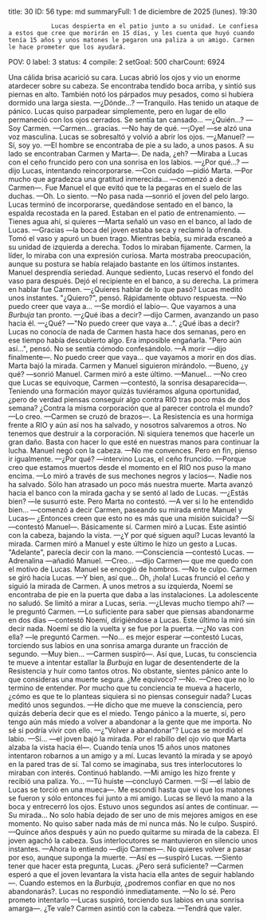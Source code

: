 title:          30
ID:             56
type:           md
summaryFull:    1 de diciembre de 2025 (lunes). 19:30
                
                Lucas despierta en el patio junto a su unidad. Le confiesa a estos que cree que morirán en 15 días, y les cuenta que huyó cuando tenía 15 años y unos matones le pegaron una paliza a un amigo. Carmen le hace prometer que los ayudará.
POV:            0
label:          3
status:         4
compile:        2
setGoal:        500
charCount:      6924


Una cálida brisa acarició su cara.
Lucas abrió los ojos y vio un enorme atardecer sobre su cabeza. Se encontraba tendido boca arriba, y sintió sus piernas en alto. También notó los párpados muy pesados, como si hubiera dormido una larga siesta.
—¿Dónde...?
—Tranquilo. Has tenido un ataque de pánico.
Lucas quiso parpadear simplemente, pero en lugar de ello permaneció con los ojos cerrados. Se sentía tan cansado...
—¿Quién...?
—Soy Carmen.
—Carmen... gracias.
—No hay de qué.
—¡Oye! —se alzó una voz masculina.
Lucas se sobresaltó y volvió a abrir los ojos.
—¿Manuel?
—Sí, soy yo. —El hombre se encontraba de pie a su lado, a unos pasos. A su lado se encontraban Carmen y Marta—. De nada, ¿eh? —Miraba a Lucas con el ceño fruncido pero con una sonrisa en los labios.
—¿Por qué...? —dijo Lucas, intentando reincorporarse.
—Con cuidado —pidió Marta.
—Por mucho que agradezca una gratitud inmerecida... —comenzó a decir Carmen—. Fue Manuel el que evitó que te la pegaras en el suelo de las duchas.
—Oh. Lo siento.
—No pasa nada —sonrió el joven del pelo largo.
Lucas terminó de incorporarse, quedándose sentado en el banco, la espalda recostada en la pared. Estaban en el patio de entrenamiento.
—Tienes agua ahí, si quieres —Marta señaló un vaso en el banco, al lado de Lucas.
—Gracias —la boca del joven estaba seca y reclamó la ofrenda. Tomó el vaso y apuró un buen trago.
Mientras bebía, su mirada escaneó a su unidad de izquierda a derecha.
Todos lo miraban fijamente. Carmen, la líder, lo miraba con una expresión curiosa. Marta mostraba preocupación, aunque su postura se había relajado bastante en los últimos instantes. Manuel desprendía seriedad.
Aunque sediento, Lucas reservó el fondo del vaso para después. Dejó el recipiente en el banco, a su derecha.
La primera en hablar fue Carmen.
—¿Quieres hablar de lo que pasó?
Lucas meditó unos instantes. "¿Quiero?", pensó. Rápidamente obtuvo respuesta.
—No puedo creer que vaya a... —Se mordió el labio—. Que vayamos a una *Burbuja* tan pronto. 
—¿Qué ibas a decir? —dijo Carmen, avanzando un paso hacia él.
—¿Qué?
—"No puedo creer que vaya a...". ¿Qué ibas a decir?
Lucas no conocía de nada de Carmen hasta hace dos semanas, pero en ese tiempo había descubierto algo. Era imposible engañarla.
"Pero aún así...", pensó. No se sentía cómodo confesándolo.
—A morir —dijo finalmente—. No puedo creer que vaya... que vayamos a morir en dos días.
Marta bajó la mirada. Carmen y Manuel siguieron mirándolo.
—Bueno, ¿y qué? —sonrió Manuel.
Carmen miró a este último.
—Manuel...
—No creo que Lucas se equivoque, Carmen —contestó, la sonrisa desaparecida—. Teniendo una formación mayor quizás tuviéramos alguna oportunidad, ¿pero de verdad piensas conseguir algo contra RIO tras poco más de dos semana? ¿Contra la misma corporación que al parecer controla el mundo?
—Lo creo. —Carmen se cruzó de brazos—. La Resistencia es una hormiga frente a RIO y aún así nos ha salvado, y nosotros salvaremos a otros. No tenemos que destruir a la corporación. Ni siquiera tenemos que hacerle un gran daño. Basta con hacer lo que esté en nuestras manos para continuar la lucha.
Manuel negó con la cabeza.
—No me convences. Pero en fin, pienso ir igualmente.
—¿Por qué? —intervino Lucas, el ceño fruncido.
—Porque creo que estamos muertos desde el momento en el RIO nos puso la mano encima. —Lo miró a través de sus mechones negros y lacios—. Nadie nos ha salvado. Sólo han atrasado un poco más nuestra muerte.
Marta avanzó hacia el banco con la mirada gacha y se sentó al lado de Lucas.
—¿Estás bien? —le susurró este.
Pero Marta no contestó.
—A ver si lo he entendido bien... —comenzó a decir Carmen, paseando su mirada entre Manuel y Lucas— ¿Entonces creen que esto no es más que una misión suicida?
—Sí —contestó Manuel—. Básicamente sí.
Carmen miró a Lucas. Este asintió con la cabeza, bajando la vista.
—¿Y por qué siguen aquí?
Lucas levantó la mirada. Carmen miró a Manuel y este último le hizo un gesto a Lucas. "Adelante", parecía decir con la mano.
—Consciencia —contestó Lucas.
—Adrenalina —añadió Manuel.
—Creo... —dijo Carmen— que me quedo con el motivo de Lucas.
Manuel se encogió de hombros.
—No te culpo.
Carmen se giró hacia Lucas.
—Y bien, así que... Oh, ¡hola!
Lucas frunció el ceño y siguió la mirada de Carmen. A unos metros a su izquierda, Noemí se encontraba de pie en la puerta que daba a las instalaciones.
La adolescente no saludó. Se limitó a mirar a Lucas, seria.
—¿Llevas mucho tiempo ahí? —le preguntó Carmen.
—Lo suficiente para saber que piensas abandonarme en dos días —contestó Noemí, dirigiéndose a Lucas.
Este último la miró sin decir nada. Noemí se dio la vuelta y se fue por la puerta.
—¿No vas con ella? —le preguntó Carmen.
—No... es mejor esperar —contestó Lucas, torciendo sus labios en una sonrisa amarga durante un fracción de segundo.
—Muy bien... —Carmen suspiró—. Así que, Lucas, tu consciencia te mueve a intentar estallar la *Burbuja* en lugar de desentenderte de la Resistencia y huir como tantos otros. No obstante, sientes pánico ante lo que consideras una muerte segura. ¿Me equivoco?
—No.
—Creo que no lo termino de entender. Por mucho que tu conciencia te mueva a hacerlo, ¿cómo es que te lo planteas siquiera si no piensas conseguir nada?
Lucas meditó unos segundos.
—He dicho que me mueve la consciencia, pero quizás debería decir que es el miedo. Tengo pánico a la muerte, sí, pero tengo aún más miedo a volver a abandonar a la gente que me importa. No sé si podría vivir con ello.
—¿"Volver a abandonar"?
Lucas se mordió el labio.
—Sí... —el joven bajó la mirada. Por el rabillo del ojo vio que Marta alzaba la vista hacia él—. Cuando tenía unos 15 años unos matones intentaron robarnos a un amigo y a mí.
Lucas levantó la mirada y se apoyó en la pared tras de sí. Tal como se imaginaba, sus tres interlocutores lo miraban con interés. Continuó hablando.
—Mi amigo les hizo frente y recibió una paliza. Yo...
—Tú huiste —concluyó Carmen.
—Sí —el labio de Lucas se torció en una mueca—. Me escondí hasta que vi que los matones se fueron y sólo entonces fui junto a mi amigo.
Lucas se llevó la mano a la boca y entrecerró los ojos. Estuvo unos segundos así antes de continuar.
—Su mirada... No solo había dejado de ser uno de mis mejores amigos en ese momento. No quiso saber nada más de mí nunca más. No le culpo.
Suspiró.
—Quince años después y aún no puedo quitarme su mirada de la cabeza.
El joven agachó la cabeza. Sus interlocutores se mantuvieron en silencio unos instantes.
—Ahora lo entiendo —dijo Carmen—. No quieres volver a pasar por eso, aunque suponga la muerte.
—Así es —suspiró Lucas.
—Siento tener que hacer esta pregunta, Lucas. ¿Pero será suficiente? —Carmen esperó a que el joven levantara la vista hacia ella antes de seguir hablando—. Cuando estemos en la *Burbuja*, ¿podremos confiar en que no nos abandonarás?.
Lucas no respondió inmediatamente.
—No lo sé. Pero prometo intentarlo —Lucas suspiró, torciendo sus labios en una sonrisa amarga—. ¿Te vale?
Carmen asintió con la cabeza.
—Tendrá que valer.